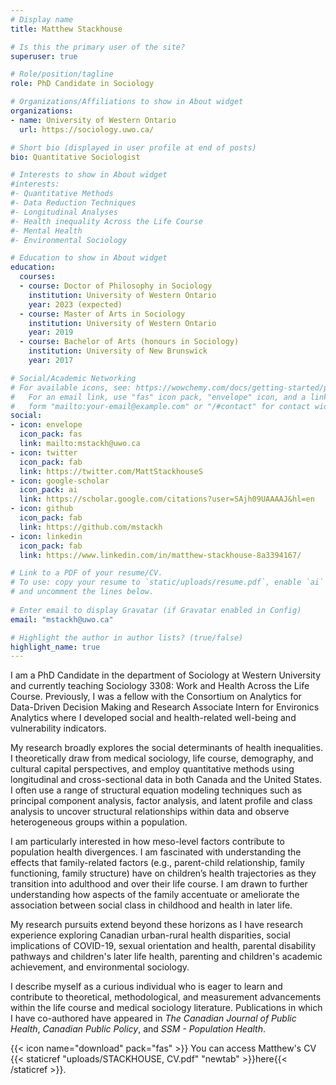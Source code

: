 ```yaml
---
# Display name
title: Matthew Stackhouse

# Is this the primary user of the site?
superuser: true

# Role/position/tagline
role: PhD Candidate in Sociology

# Organizations/Affiliations to show in About widget
organizations:
- name: University of Western Ontario
  url: https://sociology.uwo.ca/

# Short bio (displayed in user profile at end of posts)
bio: Quantitative Sociologist

# Interests to show in About widget
#interests:
#- Quantitative Methods
#- Data Reduction Techniques
#- Longitudinal Analyses
#- Health inequality Across the Life Course
#- Mental Health
#- Environmental Sociology

# Education to show in About widget
education:
  courses:
  - course: Doctor of Philosophy in Sociology
    institution: University of Western Ontario
    year: 2023 (expected)
  - course: Master of Arts in Sociology
    institution: University of Western Ontario
    year: 2019
  - course: Bachelor of Arts (honours in Sociology)
    institution: University of New Brunswick
    year: 2017

# Social/Academic Networking
# For available icons, see: https://wowchemy.com/docs/getting-started/page-builder/#icons
#   For an email link, use "fas" icon pack, "envelope" icon, and a link in the
#   form "mailto:your-email@example.com" or "/#contact" for contact widget.
social:
- icon: envelope
  icon_pack: fas
  link: mailto:mstackh@uwo.ca
- icon: twitter
  icon_pack: fab
  link: https://twitter.com/MattStackhouseS
- icon: google-scholar
  icon_pack: ai
  link: https://scholar.google.com/citations?user=SAjh09UAAAAJ&hl=en
- icon: github
  icon_pack: fab
  link: https://github.com/mstackh
- icon: linkedin
  icon_pack: fab
  link: https://www.linkedin.com/in/matthew-stackhouse-8a3394167/

# Link to a PDF of your resume/CV.
# To use: copy your resume to `static/uploads/resume.pdf`, enable `ai` icons in `params.toml`, 
# and uncomment the lines below.
  
# Enter email to display Gravatar (if Gravatar enabled in Config)
email: "mstackh@uwo.ca"

# Highlight the author in author lists? (true/false)
highlight_name: true
---
```


I am a PhD Candidate in the department of Sociology at Western University and currently teaching Sociology 3308: Work and Health Across the Life Course. Previously, I was a fellow with the Consortium on Analytics for Data-Driven Decision Making and Research Associate Intern for Environics Analytics where I developed social and health-related well-being and vulnerability indicators.

My research broadly explores the social determinants of health inequalities. I theoretically draw from medical sociology, life course, demography, and cultural capital perspectives, and employ quantitative methods using longitudinal and cross-sectional data in both Canada and the United States. I often use a range of structural equation modeling techniques such as principal component analysis, factor analysis, and latent profile and class analysis to uncover structural relationships within data and observe heterogeneous groups within a population.

I am particularly interested in how meso-level factors contribute to population health divergences. I am fascinated with understanding the effects that family-related factors (e.g., parent-child relationship, family functioning, family structure) have on children’s health trajectories as they transition into adulthood and over their life course. I am drawn to further understanding how aspects of the family accentuate or ameliorate the association between social class in childhood and health in later life. 

My research pursuits extend beyond these horizons as I have research experience exploring Canadian urban-rural health disparities, social implications of COVID-19, sexual orientation and health, parental disability pathways and children's later life health, parenting and children's academic achievement, and environmental sociology. 

I describe myself as a curious individual who is eager to learn and contribute to theoretical, methodological, and measurement advancements within the life course and medical sociology literature. Publications in which I have co-authored have appeared in _The Canadian Journal of Public Health_, _Canadian Public Policy_, and _SSM - Population Health_.

{{< icon name="download" pack="fas" >}} You can access Matthew's CV {{< staticref "uploads/STACKHOUSE, CV.pdf" "newtab" >}}here{{< /staticref >}}.
